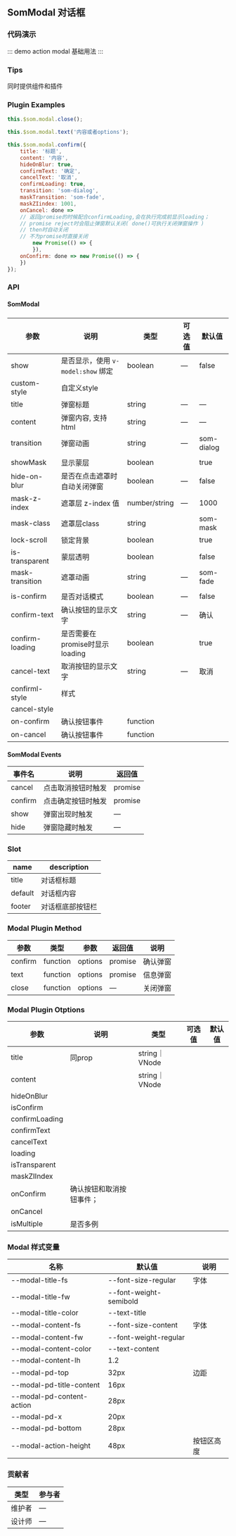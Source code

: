 ## SomModal 对话框

### 代码演示

::: demo action modal
基础用法
:::

### Tips

同时提供组件和插件


### Plugin Examples
```javascript
this.$som.modal.close();

this.$som.modal.text('内容或者options');

this.$som.modal.confirm({
    title: '标题',
    content: '内容',
    hideOnBlur: true,
    confirmText: '确定',
    cancelText: '取消',
    confirmLoading: true,
    transition: 'som-dialog',
    maskTransition: 'som-fade',
    maskZIindex: 1001,
    onCancel: done =>
    // 返回promise的时候配合confirmLoading,会在执行完成前显示loading；
    // promise reject时会阻止弹窗默认关闭( done()可执行关闭弹窗操作 )
    // then时自动关闭
    // 不为promise时直接关闭
        new Promise(() => {
        }),
    onConfirm: done => new Promise(() => {
    })
});
```


### API

#### SomModal
### 

| 参数            | 说明                           | 类型          | 可选值 | 默认值     |
| --------------- | ------------------------------ | ------------- | ------ | ---------- |
| show            | 是否显示，使用 `v-model:show` 绑定  | boolean       | —      | false      |
| custom-style    | 自定义style                    |               |        |            |
| title           | 弹窗标题                       | string        | —      | —          |
| content         | 弹窗内容, 支持 html            | string        | —      | —          |
| transition      | 弹窗动画                       | string        | —      | som-dialog |
|                 |                                |               |        |            |
| showMask        | 显示蒙层                       | boolean       |        | true       |
| hide-on-blur    | 是否在点击遮罩时自动关闭弹窗   | boolean       | —      | false      |
| mask-z-index    | 遮罩层 z-index 值              | number/string | —      | 1000       |
| mask-class      | 遮罩层class                    | string        |        | som-mask   |
| lock-scroll     | 锁定背景                       | boolean       |        | true       |
| is-transparent  | 蒙层透明                       | boolean       |        | false      |
| mask-transition | 遮罩动画                       | string        | —      | som-fade   |
|                 |                                |               |        |            |
| is-confirm      | 是否对话模式                   | boolean       | —      | false      |
| confirm-text    | 确认按钮的显示文字             | string        | —      | 确认       |
| confirm-loading | 是否需要在promise时显示loading | boolean       |        | true       |
| cancel-text     | 取消按钮的显示文字             | string        | —      | 取消       |
| confirml-style  | 样式                           |               |        |            |
| cancel-style    |                                |               |        |            |
| on-confirm         |   确认按钮事件     |      function         |        |            |
| on-cancel          |    确认按钮事件    |      function         |        |            |

#### SomModal Events

| 事件名     | 说明               | 返回值  |
| ---------- | ------------------ | ------- |
| cancel  | 点击取消按钮时触发 | promise |
| confirm | 点击确定按钮时触发 | promise |
| show    | 弹窗出现时触发     | —       |
| hide    | 弹窗隐藏时触发     | —       |



### Slot

| name    | description      |
| ------- | ---------------- |
| title   | 对话框标题       |
| default | 对话框内容       |
| footer  | 对话框底部按钮栏 |

### Modal Plugin Method

| 参数    | 类型     | 参数    | 返回值  | 说明     |
| ------- | -------- | ------- | ------- | -------- |
| confirm | function | options | promise | 确认弹窗 |
| text    | function | options | promise | 信息弹窗 |
| close   | function | options | —       | 关闭弹窗 |



### Modal Plugin Otptions

| 参数  | 说明 | 类型 | 可选值 | 默认值 |
| ----- | ---- | ---- | ------ | ------ |
| title |  同prop    |  string｜VNode    |        |        |
| content |  | string｜VNode |  |  |
| hideOnBlur |  |  |  |  |
| isConfirm |  |  |  |  |
| confirmLoading |  |  |  |  |
| confirmText |  |  |  |  |
| cancelText |  |  |  |  |
| loading |  |  |  |  |
| isTransparent |  |  |  |  |
| maskZIIndex |  |  |  |  |
| onConfirm | 确认按钮和取消按钮事件； |  |  |  |
| onCancel |  |  |  |  |
| isMultiple | 是否多例 |  |  |  |


### Modal 样式变量

| 名称                      | 默认值                 | 说明       |
| ------------------------- | ---------------------- | ---------- |
| --modal-title-fs          | --font-size-regular    | 字体       |
| --modal-title-fw          | --font-weight-semibold |            |
| --modal-title-color       | --text-title           |            |
| --modal-content-fs        | --font-size-content    | 字体       |
| --modal-content-fw        | --font-weight-regular  |            |
| --modal-content-color     | --text-content         |            |
| --modal-content-lh        | 1.2                    |            |
| --modal-pd-top            | 32px                   | 边距       |
| --modal-pd-title-content  | 16px                   |            |
| --modal-pd-content-action | 28px                   |            |
| --modal-pd-x              | 20px                   |            |
| --modal-pd-bottom         | 28px                   |            |
| --modal-action-height     | 48px                   | 按钮区高度 |

### 贡献者
| 类型       | 参与者                          |
|---------- |--------------------------------  |
| 维护者 | — |
| 设计师 | — |
